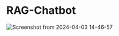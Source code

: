 # RAG-Chatbot

![Screenshot from 2024-04-03 14-46-57](https://github.com/dev-madhurendra/RAG-Chatbot/assets/68775519/011c328c-933f-49d0-a039-b34d70078848)
